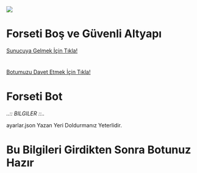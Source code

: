 <img src="https://i1.wp.com/windowscustomization.com/wp-content/uploads/2018/11/fiora.gif?resize=600%2C367&quality=80&strip=all&ssl=1">

<h1>Forseti Boş ve Güvenli Altyapı</h1>

<a href="https://discord.gg/8tCABEs">
  Sunucuya Gelmek İçin Tıkla! </a>
  
  <h1></h1>
  
  <a href="https://forseti.glitch.me">
  Botumuzu Davet Etmek İçin Tıkla! </a>

<h1>Forseti Bot</h1>
  
  
  
_..:: BILGILER ::.._

ayarlar.json Yazan Yeri Doldurmanız Yeterlidir.

# Bu Bilgileri Girdikten Sonra Botunuz Hazır #